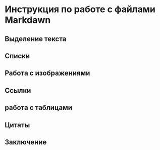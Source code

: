 # Инструкция по работе с файлами Markdawn

## Выделение текста

## Списки

## Работа с изображениями

## Ссылки

## работа с таблицами

## Цитаты

## Заключение 
